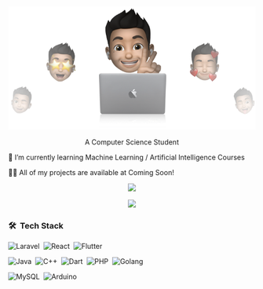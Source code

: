 <p align="center"><img src="https://raw.githubusercontent.com/KevinPatel04/KevinPatel04/master/cover-thompson.png"></p>

<p align="center"> A Computer Science Student</p>

🌱 I’m currently learning Machine Learning / Artificial Intelligence Courses

👨‍💻 All of my projects are available at Coming Soon!

<p align="center"><img src="https://github-readme-stats.vercel.app/api?username=cavinhartono&count_private=true&show_icons=true&&theme=nord&include_all_commits=true" width="400"></p> 
<p align="center"><img src="https://github-readme-streak-stats.herokuapp.com?user=cavinhartono&theme=nord"></p>

### 🛠 &nbsp;Tech Stack
![Laravel](https://img.shields.io/badge/-Laravel-05122A?style=flat&logo=laravel&logoColor=FF2D20)&nbsp;
![React](https://img.shields.io/badge/-React-05122A?style=flat&logo=react&logoColor=777BB4)&nbsp;
![Flutter](https://img.shields.io/badge/-Flutter-05122A?style=flat&logo=flutter&logoColor=02569B)&nbsp;

![Java](https://img.shields.io/badge/-Java-05122A?style=flat&logo=java&logoColor=FFA518)&nbsp;
![C++](https://img.shields.io/badge/-C++-05122A?style=flat&logo=C%2B%2B&logoColor=00599C)&nbsp;
![Dart](https://img.shields.io/badge/-Dart-05122A?style=flat&logo=dart&logoColor=1075C2)&nbsp;
![PHP](https://img.shields.io/badge/-PHP-05122A?style=flat&logo=php&logoColor=777BB4)&nbsp;
![Golang](https://img.shields.io/badge/-Golang-05122A?style=flat&logo=go&logoColor=777BB4)&nbsp;

![MySQL](https://img.shields.io/badge/-MySQL-05122A?style=flat&logo=mysql&logoColor=4479A1)&nbsp;
![Arduino](https://img.shields.io/badge/-Arduino-05122A?style=flat&logo=arduino&logoColor=00979D)&nbsp;
